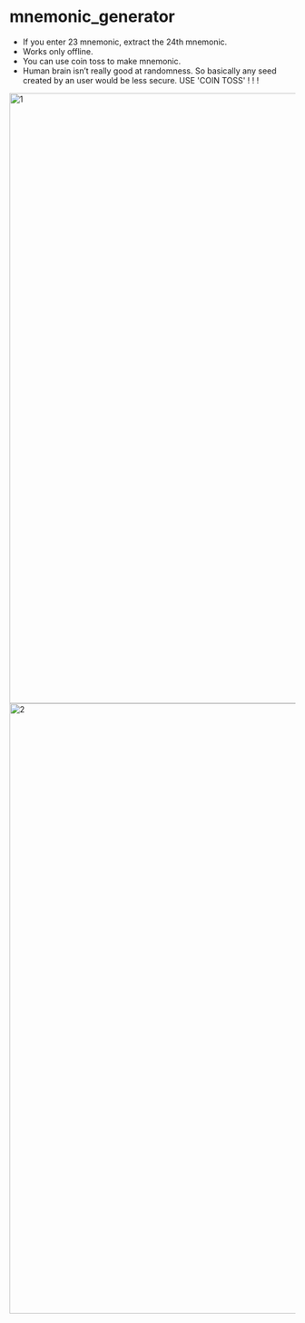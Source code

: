 # mnemonic_generator

- If you enter 23 mnemonic, extract the 24th mnemonic.
- Works only offline.
- You can use coin toss to make mnemonic.
- Human brain isn’t really good at randomness.
  So basically any seed created by an user would be less secure.
  USE 'COIN TOSS' ! ! !
  
<img width="1076" alt="1" src="https://user-images.githubusercontent.com/93912574/209610009-74cc3a07-6d02-48e7-b653-26b7debf0980.png">
<img width="1076" alt="2" src="https://user-images.githubusercontent.com/93912574/209610013-0c766416-d168-4fe3-8182-19f51dbeb7d2.png">
